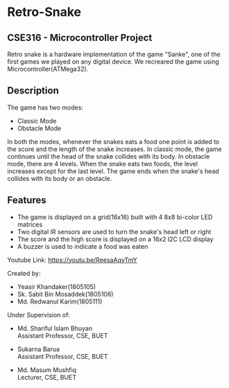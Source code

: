 # Retro-Snake
## CSE316 - Microcontroller Project

Retro snake is a hardware implementation of the game "Sanke", one of the first games we played on any digital device. We recreared the game using Microcontroller(ATMega32).

## Description
The game has two modes:
- Classic Mode
- Obstacle Mode

In both the modes, whenever the snakes eats a food one point is added to the score and the length of the snake increases. In classic mode, the game continues until the head of the snake collides with its body. In obstacle mode, there are 4 levels. When the snake eats two foods, the level increases except for the last level. The game ends when the snake's head collides with its body or an obstacle.

## Features
- The game is displayed on a grid(16x16) built with 4 8x8 bi-color LED matrices
- Two digital IR sensors are used to turn the snake's head left or right
- The score and the high score is displayed on a 16x2 I2C LCD display
- A buzzer is used to indicate a food was eaten

Youtube Link: https://youtu.be/ReesaAqyTmY

Created by:
- Yeasir Khandaker(1805105)
- Sk. Sabit Bin Mosaddek(1805106)
- Md. Redwanul Karim(1805111)

Under Supervision of:
- Md. Shariful Islam Bhuyan<br/>
  Assistant Professor, CSE, BUET
- Sukarna Barua<br/>
  Assistant Professor, CSE, BUET

- Md. Masum Mushfiq<br/>
  Lecturer, CSE, BUET
